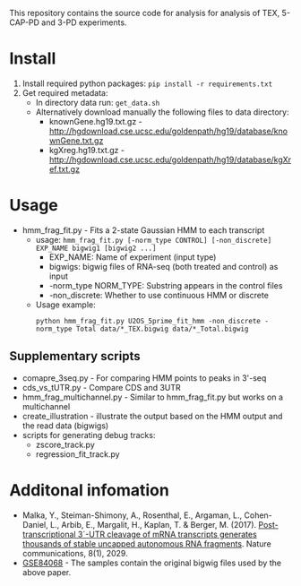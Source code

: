 This repository contains the source code for analysis for analysis of TEX, 5-CAP-PD and 3-PD experiments.

# Install
1. Install required python packages:
`pip install -r requirements.txt`
2. Get required metadata:
   * In directory data run: `get_data.sh`
   * Alternatively download manually the following files to data directory:
     * knownGene.hg19.txt.gz - http://hgdownload.cse.ucsc.edu/goldenpath/hg19/database/knownGene.txt.gz
     * kgXreg.hg19.txt.gz - http://hgdownload.cse.ucsc.edu/goldenpath/hg19/database/kgXref.txt.gz

# Usage
* hmm_frag_fit.py - Fits a 2-state Gaussian HMM to each transcript
  * usage: `hmm_frag_fit.py [-norm_type CONTROL] [-non_discrete] EXP_NAME bigwig1 [bigwig2 ...]`
    * EXP_NAME: Name of experiment (input type)
    * bigwigs: bigwig files of RNA-seq (both treated and control) as input
    * -norm_type NORM_TYPE: Substring appears in the control files
    * -non_discrete: Whether to use continuous HMM or discrete
  * Usage example: 
    ```
    python hmm_frag_fit.py U2OS_5prime_fit_hmm -non_discrete -norm_type Total data/*_TEX.bigwig data/*_Total.bigwig
    ```

## Supplementary scripts
* comapre_3seq.py - For comparing HMM points to peaks in 3'-seq
* cds_vs_tUTR.py - Compare CDS and 3UTR
* hmm_frag_multichannel.py - Similar to hmm_frag_fit.py but works on a multichannel
* create_illustration - illustrate the output based on the HMM output and the read data (bigwigs)
* scripts for generating debug tracks:
  * zscore_track.py
  * regression_fit_track.py

# Additonal infomation
* Malka, Y., Steiman-Shimony, A., Rosenthal, E., Argaman, L., Cohen-Daniel, L., Arbib, E., Margalit, H., Kaplan, T. & Berger, M. (2017). [Post-transcriptional 3´-UTR cleavage of mRNA transcripts generates thousands of stable uncapped autonomous RNA fragments](https://doi.org/10.1038/s41467-017-02099-7). Nature communications, 8(1), 2029.
* [GSE84068](https://www.ncbi.nlm.nih.gov/geo/query/acc.cgi?acc=GSE84068) - The samples contain the original bigwig files used by the above paper.
